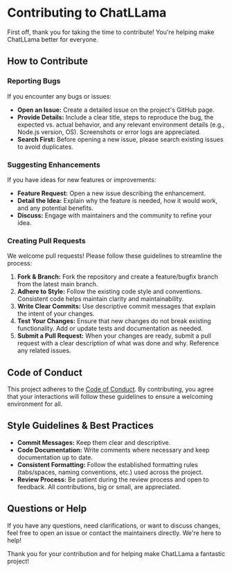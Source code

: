 # Contributing to ChatLLama

First off, thank you for taking the time to contribute! You're helping make ChatLLama better for everyone.

## How to Contribute

### Reporting Bugs
If you encounter any bugs or issues:
- **Open an Issue:** Create a detailed issue on the project's GitHub page.
- **Provide Details:** Include a clear title, steps to reproduce the bug, the expected vs. actual behavior, and any relevant environment details (e.g., Node.js version, OS). Screenshots or error logs are appreciated.
- **Search First:** Before opening a new issue, please search existing issues to avoid duplicates.

### Suggesting Enhancements
If you have ideas for new features or improvements:
- **Feature Request:** Open a new issue describing the enhancement.
- **Detail the Idea:** Explain why the feature is needed, how it would work, and any potential benefits.
- **Discuss:** Engage with maintainers and the community to refine your idea.

### Creating Pull Requests
We welcome pull requests! Please follow these guidelines to streamline the process:
1. **Fork & Branch:** Fork the repository and create a feature/bugfix branch from the latest main branch.
2. **Adhere to Style:** Follow the existing code style and conventions. Consistent code helps maintain clarity and maintainability.
3. **Write Clear Commits:** Use descriptive commit messages that explain the intent of your changes.
4. **Test Your Changes:** Ensure that new changes do not break existing functionality. Add or update tests and documentation as needed.
5. **Submit a Pull Request:** When your changes are ready, submit a pull request with a clear description of what was done and why. Reference any related issues.

## Code of Conduct
This project adheres to the [Code of Conduct](CODE_OF_CONDUCT.md). By contributing, you agree that your interactions will follow these guidelines to ensure a welcoming environment for all.

## Style Guidelines & Best Practices
- **Commit Messages:** Keep them clear and descriptive.
- **Code Documentation:** Write comments where necessary and keep documentation up to date.
- **Consistent Formatting:** Follow the established formatting rules (tabs/spaces, naming conventions, etc.) used across the project.
- **Review Process:** Be patient during the review process and open to feedback. All contributions, big or small, are appreciated.

## Questions or Help
If you have any questions, need clarifications, or want to discuss changes, feel free to open an issue or contact the maintainers directly. We're here to help!

Thank you for your contribution and for helping make ChatLLama a fantastic project!
